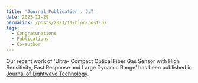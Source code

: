 ```yaml
---
title: 'Journal Publication : JLT'
date: 2023-11-29
permalink: /posts/2023/11/blog-post-5/
tags:
  - Congratunations
  - Publications
  - Co-author
---
```


Our recent work of 'Ultra- Compact Optical Fiber Gas Sensor with High Sensitivity, Fast Response and Large  Dynamic Range' has been published in [Journal of Lightwave Technology](https://ieeexplore.ieee.org/abstract/document/10333340).
